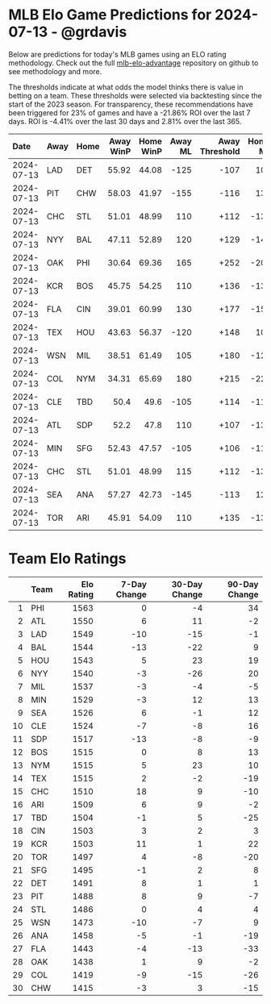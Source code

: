 # MLB Elo Game Predictions for 2024-07-13 - @grdavis
Below are predictions for today's MLB games using an ELO rating methodology. Check out the full [mlb-elo-advantage](https://github.com/grdavis/mlb-elo-advantage) repository on github to see methodology and more.

The thresholds indicate at what odds the model thinks there is value in betting on a team. These thresholds were selected via backtesting since the start of the 2023 season. For transparency, these recommendations have been triggered for 23% of games and have a -21.86% ROI over the last 7 days. ROI is -4.41% over the last 30 days and 2.81% over the last 365.

| Date       | Away   | Home   |   Away WinP |   Home WinP |   Away ML |   Away Threshold |   Home ML |   Home Threshold |
|:-----------|:-------|:-------|------------:|------------:|----------:|-----------------:|----------:|-----------------:|
| 2024-07-13 | LAD    | DET    |       55.92 |       44.08 |      -125 |             -107 |       105 |             +145 |
| 2024-07-13 | PIT    | CHW    |       58.03 |       41.97 |      -155 |             -116 |       130 |             +157 |
| 2024-07-13 | CHC    | STL    |       51.01 |       48.99 |       110 |             +112 |      -130 |             +120 |
| 2024-07-13 | NYY    | BAL    |       47.11 |       52.89 |       120 |             +129 |      -140 |             +104 |
| 2024-07-13 | OAK    | PHI    |       30.64 |       69.36 |       165 |             +252 |      -200 |             -180 |
| 2024-07-13 | KCR    | BOS    |       45.75 |       54.25 |       110 |             +136 |      -130 |             -101 |
| 2024-07-13 | FLA    | CIN    |       39.01 |       60.99 |       130 |             +177 |      -155 |             -130 |
| 2024-07-13 | TEX    | HOU    |       43.63 |       56.37 |      -120 |             +148 |       100 |             -109 |
| 2024-07-13 | WSN    | MIL    |       38.51 |       61.49 |       105 |             +180 |      -125 |             -132 |
| 2024-07-13 | COL    | NYM    |       34.31 |       65.69 |       180 |             +215 |      -225 |             -155 |
| 2024-07-13 | CLE    | TBD    |       50.4  |       49.6  |      -105 |             +114 |      -115 |             +118 |
| 2024-07-13 | ATL    | SDP    |       52.2  |       47.8  |       110 |             +107 |      -130 |             +126 |
| 2024-07-13 | MIN    | SFG    |       52.43 |       47.57 |      -105 |             +106 |      -115 |             +127 |
| 2024-07-13 | CHC    | STL    |       51.01 |       48.99 |       115 |             +112 |      -135 |             +120 |
| 2024-07-13 | SEA    | ANA    |       57.27 |       42.73 |      -145 |             -113 |       120 |             +153 |
| 2024-07-13 | TOR    | ARI    |       45.91 |       54.09 |       110 |             +135 |      -130 |             -100 |

# Team Elo Ratings
|    | Team   |   Elo Rating |   7-Day Change |   30-Day Change |   90-Day Change |
|---:|:-------|-------------:|---------------:|----------------:|----------------:|
|  1 | PHI    |         1563 |              0 |              -4 |              34 |
|  2 | ATL    |         1550 |              6 |              11 |              -2 |
|  3 | LAD    |         1549 |            -10 |             -15 |              -1 |
|  4 | BAL    |         1544 |            -13 |             -22 |               9 |
|  5 | HOU    |         1543 |              5 |              23 |              19 |
|  6 | NYY    |         1540 |             -3 |             -26 |              20 |
|  7 | MIL    |         1537 |             -3 |              -4 |              -5 |
|  8 | MIN    |         1529 |             -3 |              12 |              13 |
|  9 | SEA    |         1526 |              6 |              -1 |              12 |
| 10 | CLE    |         1524 |             -7 |              -8 |              16 |
| 11 | SDP    |         1517 |            -13 |              -8 |              -9 |
| 12 | BOS    |         1515 |              0 |               8 |              13 |
| 13 | NYM    |         1515 |              5 |              23 |              10 |
| 14 | TEX    |         1515 |              2 |              -2 |             -19 |
| 15 | CHC    |         1510 |             18 |               9 |             -10 |
| 16 | ARI    |         1509 |              6 |               9 |              -2 |
| 17 | TBD    |         1504 |             -1 |               5 |             -25 |
| 18 | CIN    |         1503 |              3 |               2 |               3 |
| 19 | KCR    |         1503 |             11 |               1 |              22 |
| 20 | TOR    |         1497 |              4 |              -8 |             -20 |
| 21 | SFG    |         1495 |             -1 |               2 |               8 |
| 22 | DET    |         1491 |              8 |               1 |               1 |
| 23 | PIT    |         1488 |              8 |               9 |              -7 |
| 24 | STL    |         1486 |              0 |               4 |               4 |
| 25 | WSN    |         1473 |            -10 |              -7 |               9 |
| 26 | ANA    |         1458 |             -5 |              -1 |             -19 |
| 27 | FLA    |         1443 |             -4 |             -13 |             -33 |
| 28 | OAK    |         1438 |              1 |               9 |              -2 |
| 29 | COL    |         1419 |             -9 |             -15 |             -26 |
| 30 | CHW    |         1415 |             -3 |               3 |             -15 |